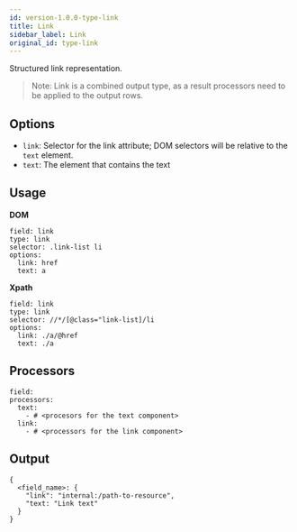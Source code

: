```yaml
---
id: version-1.0.0-type-link
title: Link
sidebar_label: Link
original_id: type-link
---
```


Structured link representation.

> Note: Link is a combined output type, as a result processors need to be applied to the output rows.

## Options

- `link`*<string>*: Selector for the link attribute; DOM selectors will be relative to the `text` element.
- `text`*<string>*: The element that contains the text

## Usage

**DOM**

```
field: link
type: link
selector: .link-list li
options:
  link: href
  text: a
```

**Xpath**

```
field: link
type: link
selector: //*/[@class="link-list]/li
options:
  link: ./a/@href
  text: ./a
```

## Processors

```
field:
processors:
  text:
    - # <procesors for the text component>
  link:
    - # <processors for the link component>
```

## Output

```
{
  <field_name>: {
    "link": "internal:/path-to-resource",
    "text: "Link text"
  }
}
```
